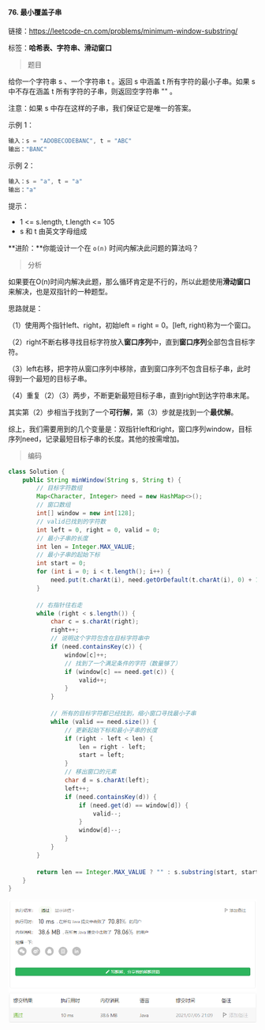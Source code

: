 #### 76. 最小覆盖子串

链接：https://leetcode-cn.com/problems/minimum-window-substring/

标签：**哈希表、字符串、滑动窗口**

> 题目

给你一个字符串 s 、一个字符串 t 。返回 s 中涵盖 t 所有字符的最小子串。如果 s 中不存在涵盖 t 所有字符的子串，则返回空字符串 "" 。

注意：如果 s 中存在这样的子串，我们保证它是唯一的答案。

示例 1：

```java
输入：s = "ADOBECODEBANC", t = "ABC"
输出："BANC"
```

示例 2：

```java
输入：s = "a", t = "a"
输出："a"
```


提示：

- 1 <= s.length, t.length <= 105
- s 和 t 由英文字母组成

**进阶：**你能设计一个在 `o(n)` 时间内解决此问题的算法吗？

> 分析

如果要在O(n)时间内解决此题，那么循环肯定是不行的，所以此题使用**滑动窗口**来解决，也是双指针的一种题型。

思路就是：

（1）使用两个指针left、right，初始left = right = 0。[left, right)称为一个窗口。

（2）right不断右移寻找目标字符放入**窗口序列**中，直到**窗口序列**全部包含目标字符。

（3）left右移，把字符从窗口序列中移除，直到窗口序列不包含目标子串，此时得到一个最短的目标子串。

（4）重复（2）（3）两步，不断更新最短目标子串，直到right到达字符串末尾。

其实第（2）步相当于找到了一个**可行解**，第（3）步就是找到一个**最优解**。

综上，我们需要用到的几个变量是：双指针left和right，窗口序列window，目标序列need，记录最短目标子串的长度。其他的按需增加。

> 编码

```java
class Solution {
    public String minWindow(String s, String t) {
        // 目标字符数组
        Map<Character, Integer> need = new HashMap<>();
        // 窗口数组
        int[] window = new int[128];
        // valid已找到的字符数
        int left = 0, right = 0, valid = 0;
        // 最小子串的长度
        int len = Integer.MAX_VALUE;
        // 最小子串的起始下标
        int start = 0;
        for (int i = 0; i < t.length(); i++) {
            need.put(t.charAt(i), need.getOrDefault(t.charAt(i), 0) + 1);
        }

        // 右指针往右走
        while (right < s.length()) {
            char c = s.charAt(right);
            right++;
            // 说明这个字符包含在目标字符串中
            if (need.containsKey(c)) {
                window[c]++;
                // 找到了一个满足条件的字符（数量够了）
                if (window[c] == need.get(c)) {
                    valid++;
                }
            }

            // 所有的目标字符都已经找到，缩小窗口寻找最小子串
            while (valid == need.size()) {
                // 更新起始下标和最小子串的长度
                if (right - left < len) {
                    len = right - left;
                    start = left;
                }
                // 移出窗口的元素
                char d = s.charAt(left);
                left++;
                if (need.containsKey(d)) {
                    if (need.get(d) == window[d]) {
                        valid--;
                    }
                    window[d]--;
                }
            }
        }

        return len == Integer.MAX_VALUE ? "" : s.substring(start, start + len);
    }
}
```

![image-20210705210921491](76.最小覆盖子串.assets/image-20210705210921491.png)